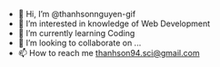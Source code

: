 - 👋 Hi, I’m @thanhsonnguyen-gif
- 👀 I’m interested in knowledge of Web Development
- 🌱 I’m currently learning Coding
- 💞️ I’m looking to collaborate on ...
- 📫 How to reach me thanhson94.sci@gmail.com

<!---
thanhsonnguyen-gif/thanhsonnguyen-gif is a ✨ special ✨ repository because its `README.md` (this file) appears on your GitHub profile.
You can click the Preview link to take a look at your changes.
--->
